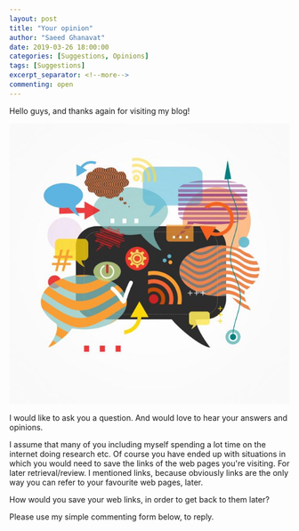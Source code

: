 ```yaml
---
layout: post
title: "Your opinion"
author: "Saeed Ghanavat"
date: 2019-03-26 18:00:00
categories: [Suggestions, Opinions]
tags: [Suggestions]
excerpt_separator: <!--more-->
commenting: open
---
```


Hello guys, and thanks again for visiting my blog!

<img class="post-image" src='\assets\imgs\yourOpinion\opinion-4.jpg' alt='Saeed Ghanavat - Asking for your opinion on how you save your web links.' />
<!-- <span class="picture-caption">Picking your brain now!</span> -->

I would like to ask you a question. And would love to hear your answers and opinions.

I assume that many of you including myself spending a lot time on the internet doing research etc. Of course you have ended up with situations in which you would need to save the links of the web pages you're visiting. For later retrieval/review. I mentioned links, because obviously links are the only way you can refer to your favourite web pages, later.

How would you save your web links, in order to get back to them later?

Please use my simple commenting form below, to reply.
